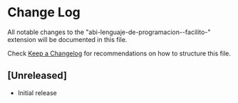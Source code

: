 # Change Log

All notable changes to the "abi-lenguaje-de-programacion--facilito-" extension will be documented in this file.

Check [Keep a Changelog](http://keepachangelog.com/) for recommendations on how to structure this file.

## [Unreleased]

- Initial release
